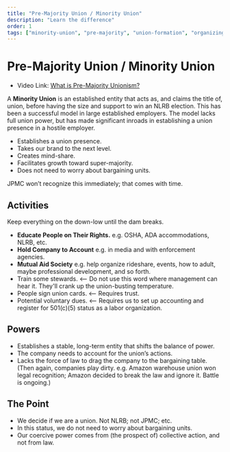 ```yaml
---
title: "Pre-Majority Union / Minority Union"
description: "Learn the difference"
order: 1
tags: ["minority-union", "pre-majority", "union-formation", "organizing", "education", "strategy", "collective-action", "nlrb"]
---
```

# Pre-Majority Union / Minority Union

* Video Link: [What is Pre-Majority Unionism?](https://www.youtube.com/watch?v=8STqCY-7kkw)

A **Minority Union** is an established entity that acts as, and claims the title of, union, before having the size and support to win an NLRB election.
This has been a successful model in large established employers.
The model lacks full union power, but has made significant inroads in establishing a union presence in a hostile employer.


* Establishes a union presence.
* Takes our brand to the next level.
* Creates mind-share.
* Facilitates growth toward super-majority.
* Does not need to worry about bargaining units.

JPMC won’t recognize this immediately; that comes with time.

## Activities

Keep everything on the down-low until the dam breaks.

* **Educate People on Their Rights.** e.g. OSHA, ADA accommodations, NLRB, etc.
* **Hold Company to Account** e.g. in media and with enforcement agencies.
* **Mutual Aid Society** e.g. help organize rideshare, events, how to adult, maybe professional development, and so forth.
* Train some stewards.  <-- Do not use this word where management can hear it. They'll crank up the union-busting temperature.
* People sign union cards.  <-- Requires trust.
* Potential voluntary dues.  <-- Requires us to set up accounting and register for 501(c)(5) status as a labor organization.

## Powers

* Establishes a stable, long-term entity that shifts the balance of power.
* The company needs to account for the union’s actions.
* Lacks the force of law to drag the company to the bargaining table.
  (Then again, companies play dirty. e.g. Amazon warehouse union won legal recognition;
  Amazon decided to break the law and ignore it. Battle is ongoing.)

## The Point

* We decide if we are a union. Not NLRB; not JPMC; etc.
* In this status, we do not need to worry about bargaining units.
* Our coercive power comes from (the prospect of) collective action, and not from law.

